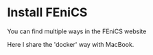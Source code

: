 # Install FEniCS
You can find multiple ways in the FEniCS website

Here I share the 'docker' way with MacBook.
